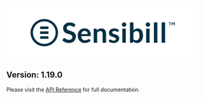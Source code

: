 ![Sensibill](Sensibill-Logo.png)

## **Version: 1.19.0**
Please visit the [API Reference](https://sensibill.github.io/sensibill-ios-documentation/) for full documentation.
